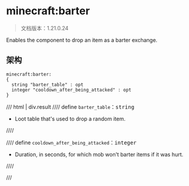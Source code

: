 # minecraft:barter

> 文档版本：1.21.0.24

Enables the component to drop an item as a barter exchange.

## 架构

```mcschema
minecraft:barter:
{
  string "barter_table" : opt
  integer "cooldown_after_being_attacked" : opt
}

```

/// html | div.result
//// define
`barter_table`：<samp>string</samp>

- Loot table that's used to drop a random item.


////


//// define
`cooldown_after_being_attacked`：<samp>integer</samp>

- Duration, in seconds, for which mob won't barter items if it was hurt.


////


///

